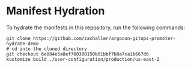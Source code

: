 # Manifest Hydration

To hydrate the manifests in this repository, run the following commands:

```shell
git clone https://github.com/zachaller/argocon-gitops-promoter-hydrate-demo
# cd into the cloned directory
git checkout 6e084e5a8ef760300150b01bbf7b8a7ca1b667d6
kustomize build ./user-configuration/production/us-east-2
```
